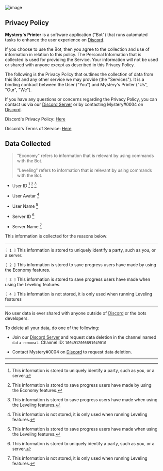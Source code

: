 ![image](https://user-images.githubusercontent.com/70782025/183038955-0c4c3080-d51a-46cc-a547-fdc78d970684.png)
## Privacy Policy

**Mystery's Printer** is a software application ("Bot") that runs automated tasks to enhance the user experience on [Discord](https://discordapp.com).

If you choose to use the Bot, then you agree to the collection and use of information in relation to this policy. The Personal Information that is collected is used for providing the Service. Your information will not be used or shared with anyone except as described in this Privacy Policy.

The following is the Privacy Policy that outlines the collection of data from this Bot and any other service we may provide (the "Services"). It is a binding contract between the User ("You") and Mystery's Printer ("Us", "Our", "We").

If you have any questions or concerns regarding the Privacy Policy, you can contact us via our [Discord Server](https://discord.gg/ahN9aSWsXv) or by contacting Mystery#0004 on [Discord](https://discordapp.com).

Discord's Privacy Policy: [Here](https://discord.com/privacy)

Discord's Terms of Service: [Here](https://discord.com/terms)

## Data Collected

> "Economy" refers to information that is relevant by using commands with the Bot.
>
> "Leveling" refers to information that is relevant by using commands with the Bot.

*  User ID [^1] [^2] [^3]

*  User Avatar [^4]

*  User Name [^3]

*  Server ID [^1]

*  Server Name [^4]

This information is collected for the reasons below:
___

`[ 1 ]` This information is stored to uniquely identify a party, such as you, or a server. 

`[ 2 ]` This information is stored to save progress users have made by using the Economy features. 

`[ 3 ]` This information is stored to save progress users have made when using the Leveling features.

`[ 4 ]` This information is not stored, it is only used when running Leveling features

___

No user data is ever shared with anyone outside of [Discord](https://discordapp.com) or the bots developers.

To delete all your data, do one of the following:

* Join our [Discord Server](https://discord.gg/ahN9aSWsXv) and request data deletion in the channel named `data-removal`. Channel ID: `1004912006891049010`

* Contact Mystery#0004 on [Discord](https://discordapp.com) to request data deletion.

___

[^1]: This information is stored to uniquely identify a party, such as you, or a server. 

[^2]: This information is stored to save progress users have made by using the Economy features. 

[^3]: This information is stored to save progress users have made when using the Leveling features.

[^4]: This information is not stored, it is only used when running Leveling features.
